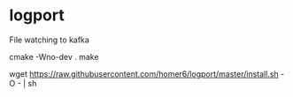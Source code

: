 # logport
File watching to kafka



cmake -Wno-dev .
make



wget https://raw.githubusercontent.com/homer6/logport/master/install.sh -O - | sh